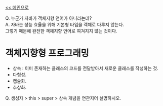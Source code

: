 [<< 메인으로](https://github.com/AtomicLiquors/Java_Wiki_Chb)

Q. 누군가 자바가 객체지향 언어가 아니라는데?  
A.
자바는 성능 효율을 위해 기본형 타입을 객체로 다루지 않는다.  
그렇기 때문에 완전한 객체지향 언어로 여겨지지 않는 것이다.  

# 객체지향형 프로그래밍
- 상속 : 이미 존재하는 클래스의 코드를 전달받아서 새로운 클래스를 작성하는 것.
- 다형성.  
- 캡슐화.  
- 추상화.  



Q. 생성자 > this > super > 상속 개념을 연관지어 설명하시오.

